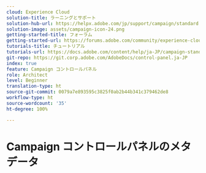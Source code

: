 ```yaml
---
cloud: Experience Cloud
solution-title: ラーニングとサポート
solution-hub-url: https://helpx.adobe.com/jp/support/campaign/standard.html
solution-image: assets/campaign-icon-24.png
getting-started-title: フォーラム
getting-started-url: https://forums.adobe.com/community/experience-cloud/marketing-cloud/campaign/standard
tutorials-title: チュートリアル
tutorials-url: https://docs.adobe.com/content/help/ja-JP/campaign-standard-learn/tutorials/overview.html
git-repo: https://git.corp.adobe.com/AdobeDocs/control-panel.ja-JP
index: true
feature: Campaign コントロールパネル
role: Architect
level: Beginner
translation-type: ht
source-git-commit: 0079a7e893595c3825f0ab2b44b341c379462de8
workflow-type: ht
source-wordcount: '35'
ht-degree: 100%

---
```



# Campaign コントロールパネルのメタデータ
